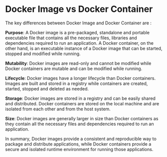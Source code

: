 # Docker Image vs Docker Container

The key differences between Docker Image and Docker Container are :

**Purpose**: A Docker image is a pre-packaged, standalone and portable executable file that contains all the necessary files, libraries and dependencies required to run an application. A Docker container, on the other hand, is an executable instance of a Docker image that can be started, stopped and modified while running.

**Mutability**: Docker images are read-only and cannot be modified while Docker containers are mutable and can be modified while running.

**Lifecycle**: Docker images have a longer lifecycle than Docker containers. Images are built and stored in a registry while containers are created, started, stopped and deleted as needed.

**Storage**: Docker images are stored in a registry and can be easily shared and distributed. Docker containers are stored on the local machine and are isolated from each other and from the host system.

**Size**: Docker images are generally larger in size than Docker containers as they contain all the necessary files and dependencies required to run an application.

In summary, Docker images provide a consistent and reproducible way to package and distribute applications, while Docker containers provide a secure and isolated runtime environment for running those applications.
